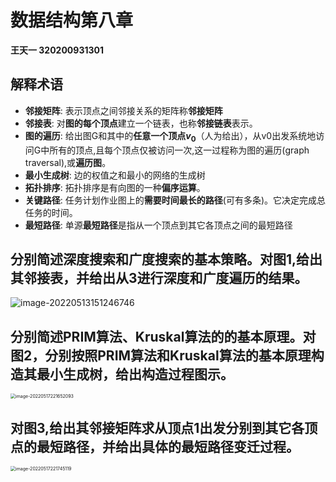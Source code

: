 # 数据结构第八章

**王天一 320200931301**

##  解释术语

- **邻接矩阵**: 表示顶点之间邻接关系的矩阵称**邻接矩阵**
- **邻接表**: 对**图的每个顶点**建立一个链表，也称**邻接链表**表示。
- **图的遍历**: 给出图G和其中的**任意一个顶点$v_0$**（人为给出），从v0出发系统地访问G中所有的顶点,且每个顶点仅被访问一次,这一过程称为图的遍历(graph traversal),或**遍历图**。
- **最小生成树**: 边的权值之和最小的网络的生成树
- **拓扑排序**: 拓扑排序是有向图的一种**偏序运算**。
- **关键路径**: 任务计划作业图上的**需要时间最长的路径**(可有多条)。它决定完成总任务的时间。
- **最短路径**: 单源**最短路径**是指从一个顶点到其它各顶点之间的最短路径

## 分别简述深度搜索和广度搜索的基本策略。对图1,给出其邻接表，并给出从3进行深度和广度遍历的结果。
![image-20220513151246746](https://tuchuang-wtyqqq.obs.cn-north-4.myhuaweicloud.com/image-20220513151246746.png)

## 分别简述PRIM算法、Kruskal算法的的基本原理。对图2，分别按照PRIM算法和Kruskal算法的基本原理构造其最小生成树，给出构造过程图示。

<img src="https://tuchuang-wtyqqq.obs.cn-north-4.myhuaweicloud.com/image-20220517221652093.png" alt="image-20220517221652093" style="zoom: 50%;" />

## 对图3,给出其邻接矩阵求从顶点1出发分别到其它各顶点的最短路径，并给出具体的最短路径变迁过程。

<img src="https://tuchuang-wtyqqq.obs.cn-north-4.myhuaweicloud.com/image-20220517221745119.png" alt="image-20220517221745119" style="zoom:50%;" />